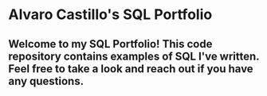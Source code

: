 # Alvaro Castillo's SQL Portfolio

## Welcome to my SQL Portfolio! This code repository contains examples of SQL I've written. Feel free to take a look and reach out if you have any questions.
